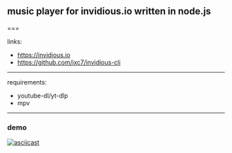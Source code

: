 
## music player for invidious.io written in node.js

===

links:
+ https://invidious.io
+ https://github.com/ixc7/invidious-cli

---

requirements:
+ youtube-dl/yt-dlp
+ mpv

---

### demo

[![asciicast](https://asciinema.org/a/WDEIPPfkfvP7lXkuJjA7PM7t5.svg)](https://asciinema.org/a/WDEIPPfkfvP7lXkuJjA7PM7t5)
